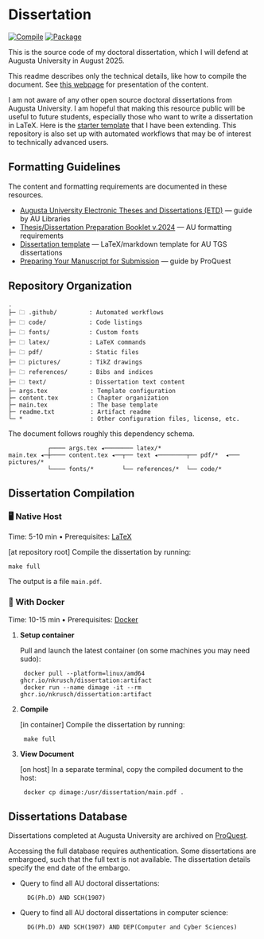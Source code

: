 # Dissertation

[![Compile](https://github.com/nkrusch/thesis/actions/workflows/compile.yaml/badge.svg)](https://github.com/nkrusch/thesis/actions/workflows/compile.yaml)
[![Package](https://github.com/nkrusch/dissertation/actions/workflows/package.yaml/badge.svg)](https://github.com/nkrusch/dissertation/actions/workflows/package.yaml)

[//]: # ([![DOI]&#40;https://zenodo.org/badge/DOI/10.5281/zenodo.15288398.svg&#41;]&#40;https://doi.org/10.5281/zenodo.15288398&#41;)

This is the source code of my doctoral dissertation,  which I will defend at Augusta University in August 2025.

This readme describes only the technical details, like how to compile the document.
See [this webpage](https://neea.pl/posts/dissertation) for presentation of the content.

I am not aware of any other open source doctoral dissertations from Augusta University.
I am hopeful that making this resource public will be useful to future students, especially those who want to write a dissertation in LaTeX.
Here is the [starter template](https://github.com/aubertc/au_ccs_dissertation_template/) that I have been extending.
This repository is also set up with automated workflows that may be of interest to technically advanced users.

## Formatting Guidelines

The content and formatting requirements are documented in these resources.

* [Augusta University Electronic Theses and Dissertations (ETD)](https://guides.augusta.edu/etd) — guide by AU Libraries
* [Thesis/Dissertation Preparation Booklet v.2024](https://augustauniversity.app.box.com/s/vj0ygpy8tvyqmsbae8y0qp9767ta7jb9) — AU formatting requirements
* [Dissertation template](https://github.com/aubertc/au_ccs_dissertation_template/) — LaTeX/markdown template for AU TGS dissertations
* [Preparing Your Manuscript for Submission](https://about.proquest.com/globalassets/proquest/files/pdf-files/preparing-your-manuscript.pdf) — guide by ProQuest

## Repository Organization
 
    .
    ├─ 🗀 .github/         : Automated workflows
    ├─ 🗀 code/            : Code listings
    ├─ 🗀 fonts/           : Custom fonts
    ├─ 🗀 latex/           : LaTeX commands
    ├─ 🗀 pdf/             : Static files
    ├─ 🗀 pictures/        : TikZ drawings
    ├─ 🗀 references/      : Bibs and indices
    ├─ 🗀 text/            : Dissertation text content
    ├─ args.tex            : Template configuration
    ├─ content.tex         : Chapter organization
    ├─ main.tex            : The base template
    ├─ readme.txt          : Artifact readme
    └─ *                   : Other configuration files, license, etc.

The document follows roughly this dependency schema.
 
               ┌──── args.tex ◂──────── latex/*      
    main.tex ◂─┼──── content.tex ◂──┬── text ◂────────┬── pdf/*  ◂─── pictures/*      
               └──── fonts/*        └── references/*  └── code/*
                    

## Dissertation Compilation

### 🖥️ Native Host

Time: 5-10 min &bull; Prerequisites: [LaTeX](https://www.latex-project.org/get/) 

[at repository root] Compile the dissertation by running:
    
    make full 

The output is a file `main.pdf`.

### 🐳 With Docker

Time: 10-15 min &bull; Prerequisites: [Docker](https://docs.docker.com/engine/install/)

1. **Setup container**
 
   Pull and launch the latest container (on some machines you may need sudo):
 
        docker pull --platform=linux/amd64 ghcr.io/nkrusch/dissertation:artifact
        docker run --name dimage -it --rm ghcr.io/nkrusch/dissertation:artifact  

2. **Compile** 

    [in container] Compile the dissertation by running:
    
        make full

3. **View Document**

    [on host] In a separate terminal, copy the compiled document to the host:
    
        docker cp dimage:/usr/dissertation/main.pdf .

## Dissertations Database

Dissertations completed at Augusta University are archived on [ProQuest](https://www.proquest.com).

Accessing the full database requires authentication.
Some dissertations are embargoed, such that the full text is not available.
The dissertation details specify the end date of the embargo.

* Query to find all AU doctoral dissertations:

        DG(Ph.D) AND SCH(1907)

* Query to find all AU doctoral dissertations in computer science:

        DG(Ph.D) AND SCH(1907) AND DEP(Computer and Cyber Sciences)


